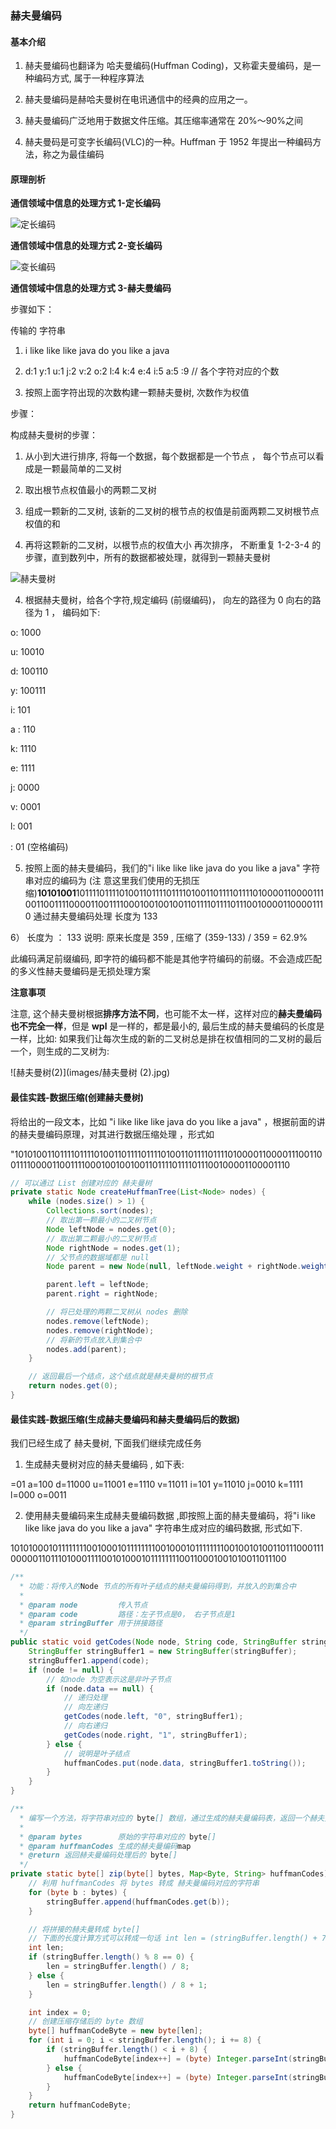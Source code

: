 ### 赫夫曼编码

#### 基本介绍

1) 赫夫曼编码也翻译为 哈夫曼编码(Huffman Coding)，又称霍夫曼编码，是一种编码方式, 属于一种程序算法 

2) 赫夫曼编码是赫哈夫曼树在电讯通信中的经典的应用之一。 

3) 赫夫曼编码广泛地用于数据文件压缩。其压缩率通常在 20%～90%之间 

4) 赫夫曼码是可变字长编码(VLC)的一种。Huffman 于 1952 年提出一种编码方法，称之为最佳编码

#### 原理剖析

**通信领域中信息的处理方式 1-定长编码**

![定长编码](images/定长编码.jpg)

**通信领域中信息的处理方式 2-变长编码**

![变长编码](images/变长编码.jpg)

**通信领域中信息的处理方式 3-赫夫曼编码**

步骤如下：

传输的 字符串 

1) i like like like java do you like a java 

2) d:1 y:1 u:1 j:2 v:2 o:2 l:4 k:4 e:4 i:5 a:5 :9 // 各个字符对应的个数 

3) 按照上面字符出现的次数构建一颗赫夫曼树, 次数作为权值 

步骤： 

构成赫夫曼树的步骤： 

1) 从小到大进行排序, 将每一个数据，每个数据都是一个节点 ， 每个节点可以看成是一颗最简单的二叉树 

2) 取出根节点权值最小的两颗二叉树 

3) 组成一颗新的二叉树, 该新的二叉树的根节点的权值是前面两颗二叉树根节点权值的和 

4) 再将这颗新的二叉树，以根节点的权值大小 再次排序， 不断重复 1-2-3-4 的步骤，直到数列中，所有的数据都被处理，就得到一颗赫夫曼树

![赫夫曼树](images/赫夫曼树.jpg)

4) 根据赫夫曼树，给各个字符,规定编码 (前缀编码)， 向左的路径为 0 向右的路径为 1 ， 编码如下: 

o: 1000 

u: 10010 

d: 100110 

y: 100111 

i: 101 

a : 110 

k: 1110 

e: 1111 

j: 0000 

v: 0001 

l: 001 

 : 01 (空格编码)

5) 按照上面的赫夫曼编码，我们的"i like like like java do you like a java" 字符串对应的编码为 (注 意这里我们使用的无损压缩)**10101001**10111101111010011011110111101001101111011110100001100001110011001111000011001111000100100100110111101111011100100001100001110 通过赫夫曼编码处理 长度为 133 

6） 长度为 ： 133 说明: 原来长度是 359 , 压缩了 (359-133) / 359 = 62.9%

此编码满足前缀编码, 即字符的编码都不能是其他字符编码的前缀。不会造成匹配的多义性赫夫曼编码是无损处理方案

**注意事项** 

注意, 这个赫夫曼树根据**排序方法不同**，也可能不太一样，这样对应的**赫夫曼编码也不完全一样**，但是 **wpl** 是一样的，都是最小的, 最后生成的赫夫曼编码的长度是一样，比如: 如果我们让每次生成的新的二叉树总是排在权值相同的二叉树的最后一个，则生成的二叉树为: 

![赫夫曼树(2)](images/赫夫曼树 (2).jpg)

#### 最佳实践-数据压缩(创建赫夫曼树)

将给出的一段文本，比如 "i like like like java do you like a java" ，根据前面的讲的赫夫曼编码原理，对其进行数据压缩处理 ，形式如 

"1010100110111101111010011011110111101001101111011110100001100001110011001111000011001111000100100100110111101111011100100001100001110 



```java
// 可以通过 List 创建对应的 赫夫曼树
private static Node createHuffmanTree(List<Node> nodes) {
    while (nodes.size() > 1) {
        Collections.sort(nodes);
        // 取出第一颗最小的二叉树节点
        Node leftNode = nodes.get(0);
        // 取出第二颗最小的二叉树节点
        Node rightNode = nodes.get(1);
        // 父节点的数据域都是 null
        Node parent = new Node(null, leftNode.weight + rightNode.weight);

        parent.left = leftNode;
        parent.right = rightNode;

        // 将已处理的两颗二叉树从 nodes 删除
        nodes.remove(leftNode);
        nodes.remove(rightNode);
        // 将新的节点放入到集合中
        nodes.add(parent);
    }

    // 返回最后一个结点，这个结点就是赫夫曼树的根节点
    return nodes.get(0);
}
```

#### 最佳实践-数据压缩(生成赫夫曼编码和赫夫曼编码后的数据)

我们已经生成了 赫夫曼树, 下面我们继续完成任务 

1) 生成赫夫曼树对应的赫夫曼编码 , 如下表: 

 =01 a=100 d=11000 u=11001 e=1110 v=11011 i=101 y=11010 j=0010 k=1111 l=000 o=0011 

2) 使用赫夫曼编码来生成赫夫曼编码数据 ,即按照上面的赫夫曼编码，将"i like like like java do you like a java" 字符串生成对应的编码数据, 形式如下. 

1010100010111111110010001011111111001000101111111100100101001101110001110000011011101000111100101000101111111100110001001010011011100 

```java
/**
  * 功能：将传入的Node 节点的所有叶子结点的赫夫曼编码得到，并放入的到集合中
  *
  * @param node         传入节点
  * @param code         路径：左子节点是0， 右子节点是1
  * @param stringBuffer 用于拼接路径
  */
public static void getCodes(Node node, String code, StringBuffer stringBuffer) {
    StringBuffer stringBuffer1 = new StringBuffer(stringBuffer);
    stringBuffer1.append(code);
    if (node != null) {
        // 如node 为空表示这是非叶子节点
        if (node.data == null) {
            // 递归处理
            // 向左递归
            getCodes(node.left, "0", stringBuffer1);
            // 向右递归
            getCodes(node.right, "1", stringBuffer1);
        } else {
            // 说明是叶子结点
            huffmanCodes.put(node.data, stringBuffer1.toString());
        }
    }
}

/**
  * 编写一个方法，将字符串对应的 byte[] 数组，通过生成的赫夫曼编码表，返回一个赫夫曼编码压缩后的 byte[]
  *
  * @param bytes        原始的字符串对应的 byte[]
  * @param huffmanCodes 生成的赫夫曼编码map
  * @return 返回赫夫曼编码处理后的 byte[]
  */
private static byte[] zip(byte[] bytes, Map<Byte, String> huffmanCodes) {
    // 利用 huffmanCodes 将 bytes 转成 赫夫曼编码对应的字符串
    for (byte b : bytes) {
        stringBuffer.append(huffmanCodes.get(b));
    }

    // 将拼接的赫夫曼转成 byte[]
    // 下面的长度计算方式可以转成一句话 int len = (stringBuffer.length() + 7) / 8
    int len;
    if (stringBuffer.length() % 8 == 0) {
        len = stringBuffer.length() / 8;
    } else {
        len = stringBuffer.length() / 8 + 1;
    }

    int index = 0;
    // 创建压缩存储后的 byte 数组
    byte[] huffmanCodeByte = new byte[len];
    for (int i = 0; i < stringBuffer.length(); i += 8) {
        if (stringBuffer.length() < i + 8) {
            huffmanCodeByte[index++] = (byte) Integer.parseInt(stringBuffer.substring(i));
        } else {
            huffmanCodeByte[index++] = (byte) Integer.parseInt(stringBuffer.substring(i, i + 8), 2);
        }
    }
    return huffmanCodeByte;
}
```







